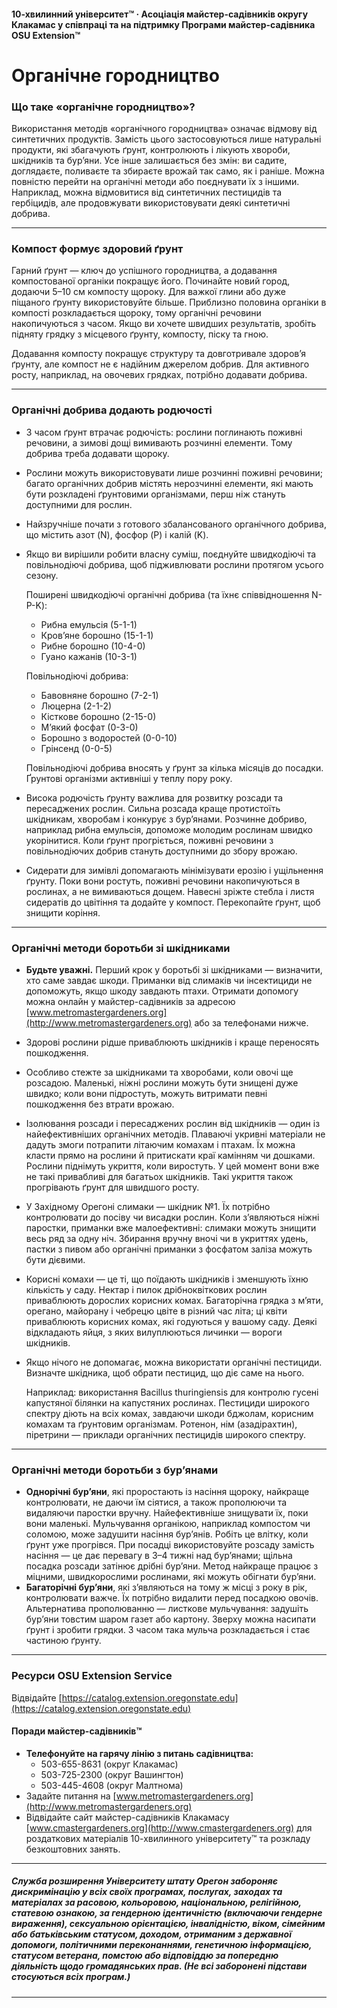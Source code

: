 #### 10-хвилинний університет™ · Асоціація майстер-садівників округу Клакамас у співпраці та на підтримку Програми майстер-садівника OSU Extension™

# Органічне городництво

### Що таке «органічне городництво»?

Використання методів «органічного городництва» означає відмову від синтетичних продуктів. Замість цього застосовуються лише натуральні продукти, які збагачують ґрунт, контролюють і лікують хвороби, шкідників та бур’яни. Усе інше залишається без змін: ви садите, доглядаєте, поливаєте та збираєте врожай так само, як і раніше. Можна повністю перейти на органічні методи або поєднувати їх з іншими. Наприклад, можна відмовитися від синтетичних пестицидів та гербіцидів, але продовжувати використовувати деякі синтетичні добрива.

---

### Компост формує здоровий ґрунт

Гарний ґрунт — ключ до успішного городництва, а додавання компостованої органіки покращує його. Починайте новий город, додаючи 5–10 см компосту щороку. Для важкої глини або дуже піщаного ґрунту використовуйте більше. Приблизно половина органіки в компості розкладається щороку, тому органічні речовини накопичуються з часом. Якщо ви хочете швидших результатів, зробіть підняту грядку з місцевого ґрунту, компосту, піску та гною.

Додавання компосту покращує структуру та довготривале здоров’я ґрунту, але компост не є надійним джерелом добрив. Для активного росту, наприклад, на овочевих грядках, потрібно додавати добрива.

---

### Органічні добрива додають родючості

- З часом ґрунт втрачає родючість: рослини поглинають поживні речовини, а зимові дощі вимивають розчинні елементи. Тому добрива треба додавати щороку.
- Рослини можуть використовувати лише розчинні поживні речовини; багато органічних добрив містять нерозчинні елементи, які мають бути розкладені ґрунтовими організмами, перш ніж стануть доступними для рослин.
- Найзручніше почати з готового збалансованого органічного добрива, що містить азот (N), фосфор (P) і калій (K).
- Якщо ви вирішили робити власну суміш, поєднуйте швидкодіючі та повільнодіючі добрива, щоб підживлювати рослини протягом усього сезону.

  Поширені швидкодіючі органічні добрива (та їхнє співвідношення N-P-K):
  - Рибна емульсія (5-1-1)
  - Кров’яне борошно (15-1-1)
  - Рибне борошно (10-4-0)
  - Гуано кажанів (10-3-1)

  Повільнодіючі добрива:
  - Бавовняне борошно (7-2-1)
  - Люцерна (2-1-2)
  - Кісткове борошно (2-15-0)
  - М’який фосфат (0-3-0)
  - Борошно з водоростей (0-0-10)
  - Грінсенд (0-0-5)

  Повільнодіючі добрива вносять у ґрунт за кілька місяців до посадки. Ґрунтові організми активніші у теплу пору року.

- Висока родючість ґрунту важлива для розвитку розсади та пересаджених рослин. Сильна розсада краще протистоїть шкідникам, хворобам і конкурує з бур’янами. Розчинне добриво, наприклад рибна емульсія, допоможе молодим рослинам швидко укорінитися. Коли ґрунт прогріється, поживні речовини з повільнодіючих добрив стануть доступними до збору врожаю.
- Сидерати для зимівлі допомагають мінімізувати ерозію і ущільнення ґрунту. Поки вони ростуть, поживні речовини накопичуються в рослинах, а не вимиваються дощем. Навесні зріжте стебла і листя сидератів до цвітіння та додайте у компост. Перекопайте ґрунт, щоб знищити коріння.

---

### Органічні методи боротьби зі шкідниками

- **Будьте уважні.** Перший крок у боротьбі зі шкідниками — визначити, хто саме завдає шкоди. Приманки від слимаків чи інсектициди не допоможуть, якщо шкоду завдають птахи. Отримати допомогу можна онлайн у майстер-садівників за адресою [www.metromastergardeners.org](http://www.metromastergardeners.org) або за телефонами нижче.
- Здорові рослини рідше приваблюють шкідників і краще переносять пошкодження.
- Особливо стежте за шкідниками та хворобами, коли овочі ще розсадою. Маленькі, ніжні рослини можуть бути знищені дуже швидко; коли вони підростуть, можуть витримати певні пошкодження без втрати врожаю.
- Ізолювання розсади і пересаджених рослин від шкідників — один із найефективніших органічних методів. Плаваючі укривні матеріали не дадуть змоги потрапити літаючим комахам і птахам. Їх можна класти прямо на рослини й притискати краї камінням чи дошками. Рослини піднімуть укриття, коли виростуть. У цей момент вони вже не такі привабливі для багатьох шкідників. Такі укриття також прогрівають ґрунт для швидшого росту.
- У Західному Орегоні слимаки — шкідник №1. Їх потрібно контролювати до посіву чи висадки рослин. Коли з’являються ніжні паростки, приманки вже малоефективні: слимаки можуть знищити весь ряд за одну ніч. Збирання вручну вночі чи в укриттях удень, пастки з пивом або органічні приманки з фосфатом заліза можуть бути дієвими.
- Корисні комахи — це ті, що поїдають шкідників і зменшують їхню кількість у саду. Нектар і пилок дрібноквіткових рослин приваблюють дорослих корисних комах. Багаторічна грядка з м’яти, орегано, майорану і чебрецю цвіте в різний час літа; ці квіти приваблюють корисних комах, які годуються у вашому саду. Деякі відкладають яйця, з яких вилуплюються личинки — вороги шкідників.
- Якщо нічого не допомагає, можна використати органічні пестициди. Визначте шкідника, щоб обрати пестицид, що діє саме на нього.

  Наприклад: використання Bacillus thuringiensis для контролю гусені капустяної білянки на капустяних рослинах. Пестициди широкого спектру діють на всіх комах, завдаючи шкоди бджолам, корисним комахам та ґрунтовим організмам. Ротенон, нім (азадірахтин), піретрини — приклади органічних пестицидів широкого спектру.

---

### Органічні методи боротьби з бур’янами

- **Однорічні бур’яни**, які проростають із насіння щороку, найкраще контролювати, не даючи їм сіятися, а також прополюючи та видаляючи паростки вручну. Найефективніше знищувати їх, поки вони маленькі. Мульчування органікою, наприклад компостом чи соломою, може задушити насіння бур’янів. Робіть це влітку, коли ґрунт уже прогрівся. При посадці використовуйте розсаду замість насіння — це дає перевагу в 3–4 тижні над бур’янами; щільна посадка розсади затінює дрібні бур’яни. Метод найкраще працює з міцними, швидкорослими рослинами, які можуть обігнати бур’яни.
- **Багаторічні бур’яни**, які з’являються на тому ж місці з року в рік, контролювати важче. Їх потрібно видалити перед посадкою овочів. Альтернатива прополюванню — листкове мульчування: задушіть бур’яни товстим шаром газет або картону. Зверху можна насипати ґрунт і зробити грядки. З часом така мульча розкладається і стає частиною ґрунту.

---

### Ресурси OSU Extension Service

Відвідайте [https://catalog.extension.oregonstate.edu](https://catalog.extension.oregonstate.edu)

#### Поради майстер-садівників™

- **Телефонуйте на гарячу лінію з питань садівництва:**
  - 503-655-8631 (округ Клакамас)
  - 503-725-2300 (округ Вашингтон)
  - 503-445-4608 (округ Малтнома)
- Задайте питання на [www.metromastergardeners.org](http://www.metromastergardeners.org)
- Відвідайте сайт майстер-садівників Клакамасу [www.cmastergardeners.org](http://www.cmastergardeners.org) для роздаткових матеріалів 10-хвилинного університету™ та розкладу безкоштовних занять.

---

##### Служба розширення Університету штату Орегон забороняє дискримінацію у всіх своїх програмах, послугах, заходах та матеріалах за расовою, кольоровою, національною, релігійною, статевою ознакою, за гендерною ідентичністю (включаючи гендерне вираження), сексуальною орієнтацією, інвалідністю, віком, сімейним або батьківським статусом, доходом, отриманим з державної допомоги, політичними переконаннями, генетичною інформацією, статусом ветерана, помстою або відповіддю за попередню діяльність щодо громадянських прав. (Не всі заборонені підстави стосуються всіх програм.)
---